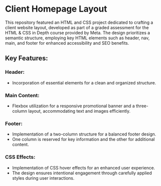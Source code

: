 # Client Homepage Layout
This repository featured an HTML and CSS project dedicated to crafting a client website layout, developed as part of a graded assessment for the HTML & CSS in Depth course provided by Meta. The design prioritizes a semantic structure, employing key HTML elements such as header, nav, main, and footer for enhanced accessibility and SEO benefits.

## Key Features:

### Header:
- Incorporation of essential elements for a clean and organized structure.

### Main Content:
- Flexbox utilization for a responsive promotional banner and a three-column layout, accommodating text and images efficiently.

### Footer:
- Implementation of a two-column structure for a balanced footer design.
- One column is reserved for key information and the other for additional content.

### CSS Effects:
- Implementation of CSS hover effects for an enhanced user experience.
- The design ensures intentional engagement through carefully applied styles during user interactions.
